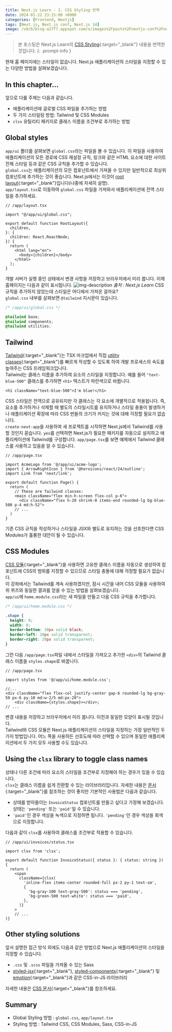 ```yaml
---
title: Next.js Learn - 2. CSS Styling 번역
date: 2024-01-22 23:15:00 +0900
categories: [Frontend, Nextjs]
tags: [Next.js, Next.js conf, Next.js 14]
image: /v0/b/blog-a27f7.appspot.com/o/images%2Fposts%2Fnextjs-conf%2Fnextjs.png?alt=media&token=09247773-9707-4dd1-b3ca-3fe7f943497a
---
```


> 본 포스팅은 Next.js Learn의 [CSS Styling](https://nextjs.org/learn/dashboard-app/css-styling){:target="\_blank"} 내용을 번역한 것입니다.
{: .prompt-info }

현재 홈 페이지에는 스타일이 없습니다. Next.js 애플리케이션의 스타일을 지정할 수 있는 다양한 방법을 살펴보겠습니다.

## In this chapter...

앞으로 다룰 주제는 다음과 같습니다.

- 애플리케이션에 글로벌 CSS 파일을 추가하는 방법
- 두 가지 스타일링 방법: Tailwind 및 CSS Modules
- `clsx` 유틸리티 패키지로 클래스 이름을 조건부로 추가하는 방법

## Global styles

`app/ui` 폴더를 살펴보면 `global.css`라는 파일을 볼 수 있습니다. 이 파일을 사용하여 애플리케이션의 모든 경로에 CSS 재설정 규칙, 링크와 같은 HTML 요소에 대한 사이트 전체 스타일 등과 같은 CSS 규칙을 추가할 수 있습니다. <br />
`global.css`는 애플리케이션의 모든 컴포넌트에서 가져올 수 있지만 일반적으로 최상위 컴포넌트에 추가하는 것이 좋습니다. Next.js에서는 이것이 [root layout](https://nextjs.org/docs/app/building-your-application/routing/pages-and-layouts#root-layout-required){:target="\_blank"}입니다(나중에 자세히 설명). <br />
`app/layout.tsx`로 이동하여 `global.css` 파일을 가져와서 애플리케이션에 전역 스타일을 추가하세요.

```react
// /app/layout.tsx

import "@/app/ui/global.css";

export default function RootLayout({
  children,
}: {
  children: React.ReactNode;
}) {
  return (
    <html lang="en">
      <body>{children}</body>
    </html>
  );
}
```

개발 서버가 실행 중인 상태에서 변경 사항을 저장하고 브라우저에서 미리 봅니다. 이제 홈페이지는 다음과 같이 표시됩니다.
![img-description](/v0/b/blog-a27f7.appspot.com/o/images%2Fposts%2Fcss-styling%2Fglobal-styling.png?alt=media&token=471ec630-ddcc-4f15-912f-f0d442d59c22)
_출처 : Next.js Learn_
CSS 규칙을 추가하지 않았는데 스타일은 어디에서 가져온 걸까요? <br />
`global.css` 내부를 살펴보면 `@tailwind` 지시문이 있습니다.

```css
/* /app/ui/global.css */

@tailwind base;
@tailwind components;
@tailwind utilities;
```

## Tailwind

[Tailwind](https://tailwindcss.com/){:target="\_blank"}는 TSX 마크업에서 직접 [utility classes](https://tailwindcss.com/docs/utility-first){:target="\_blank"}를 빠르게 작성할 수 있도록 하여 개발 프로세스의 속도를 높여주는 CSS 프레임워크입니다. <br />
Tailwind는 클래스 이름을 추가하여 요소의 스타일을 지정합니다. 예를 들어 `"text-blue-500"` 클래스를 추가하면 `<h1>` 텍스트가 파란색으로 바뀝니다.

```react
<h1 className="text-blue-500">I'm blue!</h1>
```

CSS 스타일은 전역으로 공유되지만 각 클래스는 각 요소에 개별적으로 적용됩니다. 즉, 요소를 추가하거나 삭제할 때 별도의 스타일시트를 유지하거나 스타일 충돌이 발생하거나 애플리케이션 확장에 따라 CSS 번들의 크기가 커지는 것에 대해 걱정할 필요가 없습니다. <br />
`create-next-app`을 사용하여 새 프로젝트를 시작하면 Next.js에서 Tailwind를 사용할 것인지 묻습니다. `yes`를 선택하면 Next.js가 필요한 패키지를 자동으로 설치하고 애플리케이션에 Tailwind를 구성합니다. `app/page.tsx`를 보면 예제에서 Tailwind 클래스를 사용하고 있음을 알 수 있습니다.

```react
// /app/page.tsx

import AcmeLogo from '@/app/ui/acme-logo';
import { ArrowRightIcon } from '@heroicons/react/24/outline';
import Link from 'next/link';

export default function Page() {
  return (
    // These are Tailwind classes:
    <main className="flex min-h-screen flex-col p-6">
      <div className="flex h-20 shrink-0 items-end rounded-lg bg-blue-500 p-4 md:h-52">
    // ...
  )
}
```

기존 CSS 규칙을 작성하거나 스타일을 JSX와 별도로 유지하는 것을 선호한다면 CSS Modules가 훌륭한 대안이 될 수 있습니다.

## CSS Modules

[CSS 모듈](https://nextjs.org/docs/pages/building-your-application/styling){:target="\_blank"}을 사용하면 고유한 클래스 이름을 자동으로 생성하여 컴포넌트에 CSS의 범위를 지정할 수 있으므로 스타일 충돌에 대해 걱정할 필요가 없습니다. <br />
이 강좌에서는 Tailwind를 계속 사용하겠지만, 잠시 시간을 내어 CSS 모듈을 사용하여 위 퀴즈와 동일한 결과를 얻을 수 있는 방법을 살펴보겠습니다. <br />
`app/ui`에 `home.module.css`라는 새 파일을 만들고 다음 CSS 규칙을 추가합니다.

```css
/* /app/ui/home.module.css */

.shape {
  height: 0;
  width: 0;
  border-bottom: 30px solid black;
  border-left: 20px solid transparent;
  border-right: 20px solid transparent;
}
```

그런 다음 `/app/page.tsx`파일 내에서 스타일을 가져오고 추가한 `<div>`의 Tailwind 클래스 이름을 `styles.shape`로 바꿉니다.

```react
// /app/page.tsx

import styles from '@/app/ui/home.module.css';

//...
<div className="flex flex-col justify-center gap-6 rounded-lg bg-gray-50 px-6 py-10 md:w-2/5 md:px-20">
    <div className={styles.shape}></div>;
// ...
```

변경 내용을 저장하고 브라우저에서 미리 봅니다. 이전과 동일한 모양이 표시될 것입니다. <br />
Tailwind와 CSS 모듈은 Next.js 애플리케이션의 스타일을 지정하는 가장 일반적인 두 가지 방법입니다. 어느 쪽을 사용하든 선호도에 따라 선택할 수 있으며 동일한 애플리케이션에서 두 가지 모두 사용할 수도 있습니다.

## Using the `clsx` library to toggle class names

상태나 다른 조건에 따라 요소의 스타일을 조건부로 지정해야 하는 경우가 있을 수 있습니다. <br />
`clsx`는 클래스 이름을 쉽게 전환할 수 있는 라이브러리입니다. 자세한 내용은 [문서](https://github.com/lukeed/clsx){:target="\_blank"}를 참조하는 것이 좋지만 기본적인 사용법은 다음과 같습니다.

- 상태를 받아들이는 `InvoiceStatus` 컴포넌트를 만들고 싶다고 가정해 보겠습니다. 상태는 `'pending'` 또는 `'paid'`일 수 있습니다.
- `'paid'`인 경우 색상을 녹색으로 지정하면 됩니다. `'pending'`인 경우 색상을 회색으로 지정합니다.

다음과 같이 `clsx`를 사용하여 클래스를 조건부로 적용할 수 있습니다.

```react
// /app/ui/invoices/status.tsx

import clsx from 'clsx';

export default function InvoiceStatus({ status }: { status: string }) {
  return (
    <span
      className={clsx(
        'inline-flex items-center rounded-full px-2 py-1 text-sm',
        {
          'bg-gray-100 text-gray-500': status === 'pending',
          'bg-green-500 text-white': status === 'paid',
        },
      )}
    >
    // ...
)}
```

## Other styling solutions

앞서 설명한 접근 방식 외에도 다음과 같은 방법으로 Next.js 애플리케이션의 스타일을 지정할 수 있습니다.

- `.css` 및 `.scss` 파일을 가져올 수 있는 Sass
- [styled-jsx](https://github.com/vercel/styled-jsx){:target="\_blank"}, [styled-components](https://github.com/vercel/next.js/tree/canary/examples/with-styled-components){:target="\_blank"} 및 [emotion](https://github.com/vercel/next.js/tree/canary/examples/with-emotion){:target="\_blank"}과 같은 CSS-in-JS 라이브러리

자세한 내용은 [CSS 문서](https://nextjs.org/docs/app/building-your-application/styling){:target="\_blank"}를 참조하세요.

## Summary

- Global Styling 방법 : `global.css`, `app/layout.tsx`
- Styling 방법 : Tailwind CSS, CSS Modules, Sass, CSS-in-JS
